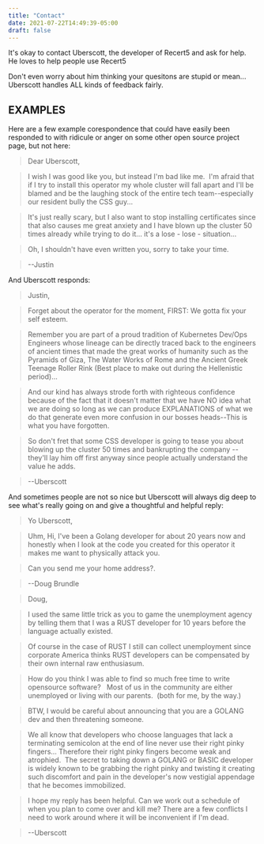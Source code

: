 ```yaml
---
title: "Contact"
date: 2021-07-22T14:49:39-05:00
draft: false
---
```


It's okay to contact Uberscott, the developer of Recert5 and ask for help. He loves to help people use Recert5

Don't even worry about him thinking your quesitons are stupid or mean... Uberscott handles ALL kinds of feedback fairly.

## EXAMPLES
Here are a few example corespondence that could have easily been responded to with ridicule or anger on some other open source project page, but not here:


>Dear Uberscott,

>I wish I was good like you, but instead I'm bad like me.  I'm afraid that if I try to install this operator my whole cluster will fall apart and I'll be blamed and be the laughing stock of the entire tech team--especially our resident bully the CSS guy... 

>It's just really scary, but I also want to stop installing certificates since that also causes me great anxiety and I have blown up the cluster 50 times already while trying to do it... it's a lose - lose - situation... 

>Oh, I shouldn't have even written you, sorry to take your time.

>--Justin

And Uberscott responds:

>Justin,

>Forget about the operator for the moment, FIRST: We gotta fix your self esteem.  

>Remember you are part of a proud tradition of Kubernetes Dev/Ops Engineers whose lineage can be directly traced back to the engineers of ancient times that made the great works of humanity such as the Pyramids of Giza, The Water Works of Rome and the Ancient Greek Teenage Roller Rink (Best place to make out during the Hellenistic period)... 

>And our kind has always strode forth with righteous confidence because of the fact that it doesn't matter that we have NO idea what we are doing so long as we can produce EXPLANATIONS of what we do that generate even more confusion in our bosses heads--This is what you have forgotten.

>So don't fret that some CSS developer is going to tease you about blowing up the cluster 50 times and bankrupting the company -- they'll lay him off first anyway since people actually understand the value he adds.

>--Uberscott


And sometimes people are not so nice but Uberscott will always dig deep to see what's really going on and give a thoughtful and helpful reply:


>Yo Uberscott,

>Uhm, Hi, I've been a Golang developer for about 20 years now and honestly when I look at the code you created for this operator it makes me want to physically attack you.   

>Can you send me your home address?.

>--Doug Brundle

>Doug,

>I used the same little trick as you to game the unemployment agency by telling them that I was a RUST developer for 10 years before the language actually existed.   

>Of course in the case of RUST I still can collect unemployment since corporate America thinks RUST developers can be compensated by their own internal raw enthusiasum.  

>How do you think I was able to find so much free time to write opensource software?   Most of us in the community are either unemployed or living with our parents.  (both for me, by the way.)

>BTW, I would be careful about announcing that you are a GOLANG dev and then threatening someone.  

>We all know that developers who choose languages that lack a terminating semicolon at the end of line never use their right pinky fingers... Therefore their right pinky fingers become weak and atrophied.  The secret to taking down a GOLANG or BASIC developer is widely known to be grabbing the right pinky and twisting it creating such discomfort and pain in the developer's now vestigial appendage that he becomes immobilized.

>I hope my reply has been helpful. Can we work out a schedule of when you plan to come over and kill me?  There are a few conflicts I need to work around where it will be inconvenient if I'm dead.

>--Uberscott

